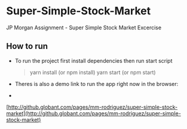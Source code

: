 
# Super-Simple-Stock-Market
JP Morgan Assignment - Super Simple Stock Market Excercise

## How to run

- To run the project first install dependencies then run start script
	> yarn install  (or npm install)
	yarn start (or npm start)

- Theres is also a demo link to run the app right now in the browser:
- 
[http://github.globant.com/pages/mm-rodriguez/super-simple-stock-market](http://github.globant.com/pages/mm-rodriguez/super-simple-stock-market)
